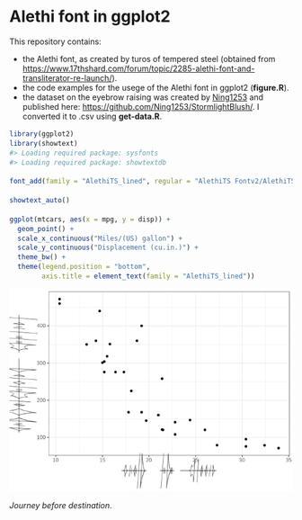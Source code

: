 
<!-- README.md is generated from README.Rmd. Please edit that file -->

# Alethi font in ggplot2

This repository contains:

- the Alethi font, as created by turos of tempered steel (obtained from
  <https://www.17thshard.com/forum/topic/2285-alethi-font-and-transliterator-re-launch/>).
- the code examples for the usege of the Alethi font in ggplot2
  (**figure.R**).
- the dataset on the eyebrow raising was created by
  [Ning1253](https://github.com/Ning1253) and published here:
  <https://github.com/Ning1253/StormlightBlush/>. I converted it to .csv
  using **get-data.R**.

``` r
library(ggplot2)
library(showtext)
#> Loading required package: sysfonts
#> Loading required package: showtextdb

font_add(family = "AlethiTS_lined", regular = "AlethiTS Fontv2/AlethiTS_lined.ttf")

showtext_auto()

ggplot(mtcars, aes(x = mpg, y = disp)) +
  geom_point() +
  scale_x_continuous("Miles/(US) gallon") +
  scale_y_continuous("Displacement (cu.in.)") +
  theme_bw() +
  theme(legend.position = "bottom",
        axis.title = element_text(family = "AlethiTS_lined"))
```

![](README_files/figure-gfm/example-1.png)<!-- -->

*Journey before destination*.
